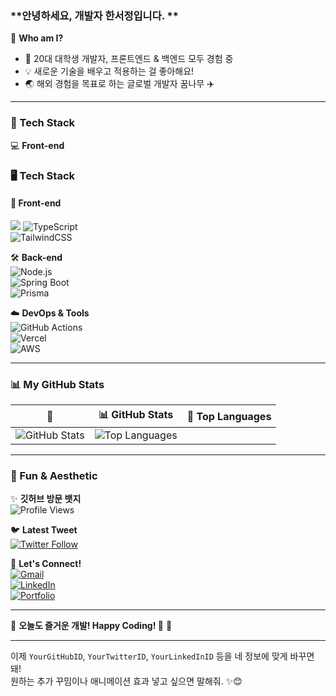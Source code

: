 ### **안녕하세요, 개발자 한서정입니다. **  


🌱 **Who am I?**  
- 📌 20대 대학생 개발자, 프론트엔드 & 백엔드 모두 경험 중  
- 💡 새로운 기술을 배우고 적용하는 걸 좋아해요!  
- 🌏 해외 경험을 목표로 하는 글로벌 개발자 꿈나무 ✈️  

---

### **🚀 Tech Stack**  

💻 **Front-end**  
### 🖥️ Tech Stack  

#### 🎨 Front-end  
<img src="https://img.shields.io/badge/HTML5-E34F26?style=flat-square&logo=HTML5&logoColor=white"/>  ![TypeScript](https://img.shields.io/badge/TypeScript-3178C6?style=flat-square&logo=typescript&logoColor=white)  
![TailwindCSS](https://img.shields.io/badge/TailwindCSS-38B2AC?style=flat-square&logo=tailwind-css&logoColor=white)  

🛠 **Back-end**  
![Node.js](https://img.shields.io/badge/Node.js-339933?style=flat-square&logo=node.js&logoColor=white)  
![Spring Boot](https://img.shields.io/badge/Spring%20Boot-6DB33F?style=flat-square&logo=spring-boot&logoColor=white)  
![Prisma](https://img.shields.io/badge/Prisma-2D3748?style=flat-square&logo=prisma&logoColor=white)  

☁️ **DevOps & Tools**  
![GitHub Actions](https://img.shields.io/badge/GitHub%20Actions-2088FF?style=flat-square&logo=github-actions&logoColor=white)  
![Vercel](https://img.shields.io/badge/Vercel-000000?style=flat-square&logo=vercel&logoColor=white)  
![AWS](https://img.shields.io/badge/AWS-232F3E?style=flat-square&logo=amazon-aws&logoColor=white)  

---

### **📊 My GitHub Stats**  

| 🌟 | 📊 GitHub Stats | 📌 Top Languages |
|---|---|---|
| ![GitHub Stats](https://github-readme-stats.vercel.app/api?username=xseojungx&show_icons=true&theme=blueberry&hide_border=true) | ![Top Languages](https://github-readme-stats.vercel.app/api/top-langs/?username=YourGitHubID&layout=compact&theme=blueberry&hide_border=true) |

---

### **🎨 Fun & Aesthetic**  

✨ **깃허브 방문 뱃지**  
![Profile Views](https://komarev.com/ghpvc/?username=YourGitHubID&color=blue)  

🐦 **Latest Tweet**  
[![Twitter Follow](https://img.shields.io/twitter/follow/YourTwitterID?label=Follow%20Me&style=social)](https://twitter.com/YourTwitterID)  

💌 **Let's Connect!**  
[![Gmail](https://img.shields.io/badge/Gmail-D14836?style=flat-square&logo=gmail&logoColor=white)](mailto:your.email@gmail.com)  
[![LinkedIn](https://img.shields.io/badge/LinkedIn-0A66C2?style=flat-square&logo=linkedin&logoColor=white)](https://linkedin.com/in/YourLinkedInID)  
[![Portfolio](https://img.shields.io/badge/Portfolio-1A73E8?style=flat-square&logo=google-chrome&logoColor=white)](https://your-portfolio.com)  

---

💙 **오늘도 즐거운 개발! Happy Coding! 🚀** 💙

---

이제 `YourGitHubID`, `YourTwitterID`, `YourLinkedInID` 등을 네 정보에 맞게 바꾸면 돼!  
원하는 추가 꾸밈이나 애니메이션 효과 넣고 싶으면 말해줘. ✨😊
